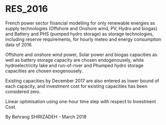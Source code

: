 # RES_2016
French power sector financial modelling for only renewable energies as supply technologies (Offshore and Onshore wind, PV, Hydro and biogas) and Battery and PHS (pumped hydro storage) as storage technologies, including reserve requirements, for hourly meteo and energy consumption data of 2016.

Offshore and onshore wind power, Solar power and biogas capacities as well as battery storage capacity are chosen endogenousely, while hydroelectricity lake and run-of-river and Phumped hydro storage capacities are chosen exogenousely.

Existing capacities by December 2017 are also entered as lower bound of each capacity, and investment cost for existing capacities has been considered zero.

Linear optimisation using one-hour time step with respect to Investment Cost.

By Behrang SHIRIZADEH -  March 2018
